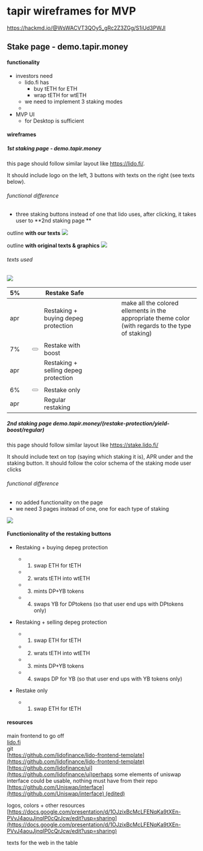 # tapir wireframes for MVP

https://hackmd.io/@WsWACVT3QOy5_gRc2Z3ZGg/S1iUd3PWJl


## Stake page - demo.tapir.money

#### functionality 

- investors need 
    - lido.fi has
        - buy tETH for ETH 
        - wrap tETH for wtETH 
    - we need to implement 3 staking modes
    - 
- MVP UI
    - for Desktop is sufficient 


#### wireframes 

##### 1st staking page - demo.tapir.money
this page should follow similar layout like https://lido.fi/. 

It should include logo on the left, 3 buttons with texts on the right (see texts below).  

###### functional difference
- three staking buttons instead of one that lido uses, after clicking, it takes user to **2nd staking page **


outline **with our texts**
![](https://i.imgur.com/X3g5G6e.png)

outline **with original texts & graphics** 
![](https://i.imgur.com/VQk4NE8.png)
###### texts used 

![](https://i.imgur.com/fVeFcmM.png)

| 5%  |     |                     | Restake Safe                         |     |     |     |     |     |                                                                                                     |
| --- | --- | ------------------- | ------------------------------------ | --- | --- | --- | --- | --- | --------------------------------------------------------------------------------------------------- |
| apr |     | <discription under> | Restaking + buying depeg protection  |     |     |     |     |     | make all the colored ellements in the appropriate theme color (with regards to the type of staking) |
|     |     |                     |                                      |     |     |     |     |     |                                                                                                     |
| 7%  |     | <button>            | Restake with boost                   |     |     |     |     |     |                                                                                                     |
| apr |     | <discription under> | Restaking + selling depeg protection |     |     |     |     |     |                                                                                                     |
|     |     |                     |                                      |     |     |     |     |     |                                                                                                     |
| 6%  |     | <button>            | Restake only                         |     |     |     |     |     |                                                                                                     |
| apr |     | <discription under> | Regular restaking                    |     |     |     |     |     |                                                                                                     |


##### 2nd staking page demo.tapir.money/(restake-protection/yield-boost/regular)

this page should follow similar layout like https://stake.lido.fi/

It should include text on top (saying which staking it is), APR under and the staking button.
It should follow the color schema of the staking mode user clicks  

###### functional difference
- no added functionality on the page 
- we need 3 pages instead of one, one for each type of staking

![](https://i.imgur.com/6BRUs4U.png)



#### Functionionality of the restaking buttons

- Restaking + buying depeg protection 
    - 1. swap ETH for tETH
    - 2. wrats tETH into wtETH
    - 3. mints DP+YB tokens 
    - 4. swaps YB for DPtokens (so that user end ups with DPtokens only)


- Restaking + selling depeg protection
    - 1. swap ETH for tETH
    - 2. wrats tETH into wtETH
    - 3. mints DP+YB tokens 
    - 4. swaps DP for YB (so that user end ups with YB tokens only)


- Restake only
    - 1. swap ETH for tETH


#### resources

main frontend to go off  
[lido.fi](http://lido.fi/)  
git  
[https://github.com/lidofinance/lido-frontend-template](https://github.com/lidofinance/lido-frontend-template)  
[https://github.com/lidofinance/ui](https://github.com/lidofinance/ui)perhaps some elements of uniswap interface could be usable, nothing must have from their repo  
[https://github.com/Uniswap/interface](https://github.com/Uniswap/interface) (edited)

logos, colors + other resources 
[https://docs.google.com/presentation/d/1OJzixBcMcLFENqKa9tXEn-PVvJ4aouJjnqIP0cQrJcw/edit?usp=sharing](https://docs.google.com/presentation/d/1OJzixBcMcLFENqKa9tXEn-PVvJ4aouJjnqIP0cQrJcw/edit?usp=sharing)


texts for the web in the table 
